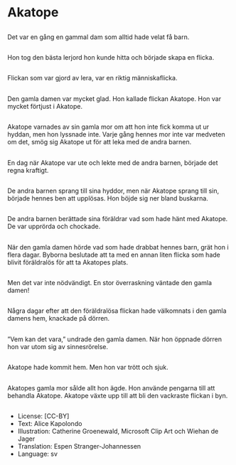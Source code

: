 # Akatope

##
Det var en gång en gammal dam som alltid hade velat få barn.

##
Hon tog den bästa lerjord hon kunde hitta och började skapa en flicka.

##
Flickan som var gjord av lera, var en riktig människaflicka.

##
Den gamla damen var mycket glad. Hon kallade flickan Akatope. Hon var mycket förtjust i Akatope.

##
Akatope varnades av sin gamla mor om att hon inte fick komma ut ur hyddan, men hon lyssnade inte. Varje gång hennes mor inte var medveten om det, smög sig Akatope ut för att leka med de andra barnen.

##
En dag när Akatope var ute och lekte med de andra barnen, började det regna kraftigt.

##

De andra barnen sprang till sina hyddor, men när Akatope sprang till sin, började hennes ben att upplösas. Hon böjde sig ner bland buskarna.

##
De andra barnen berättade sina föräldrar vad som hade hänt med Akatope. De var upprörda och chockade.

##
När den gamla damen hörde vad som hade drabbat hennes barn, grät hon i flera dagar. Byborna beslutade att ta med en annan liten flicka som hade blivit föräldralös för att ta Akatopes plats.

##
Men det var inte nödvändigt. En stor överraskning väntade den gamla damen!

##
Några dagar efter att den föräldralösa flickan hade välkomnats i den gamla damens hem, knackade på dörren.

##
”Vem kan det vara,” undrade den gamla damen. När hon öppnade dörren hon var utom sig av sinnesrörelse.

##
Akatope hade kommit hem. Men hon var trött och sjuk.

##
Akatopes gamla mor sålde allt hon ägde. Hon använde pengarna till att behandla Akatope. Akatope växte upp till att bli den vackraste flickan i byn.

##
* License: [CC-BY]
* Text: Alice Kapolondo
* Illustration: Catherine Groenewald, Microsoft Clip Art och Wiehan de Jager
* Translation: Espen Stranger-Johannessen
* Language: sv
